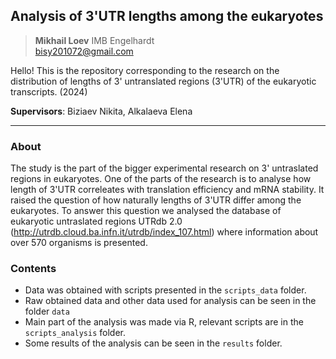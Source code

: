 ## Analysis of 3'UTR lengths among the eukaryotes ## 


> **Mikhail Loev** IMB Engelhardt</br>
> bisy201072@gmail.com

Hello! This is the repository corresponding to the research on the distribution of lengths of 3' untranslated regions (3'UTR) of the eukaryotic transcripts. (2024)

**Supervisors**: Biziaev Nikita, Alkalaeva Elena

---

### About

The study is the part of the bigger experimental research on 3' untraslated regions in eukaryotes. One of the parts of the research is to analyse how length of 3'UTR correleates with translation efficiency  and mRNA stability.
It raised the question of how naturally lengths of 3'UTR differ among the eukaryotes. To answer this question we analysed the database of eukaryotic untraslated regions UTRdb 2.0 (http://utrdb.cloud.ba.infn.it/utrdb/index_107.html) where information about over 570 organisms is presented.

### Contents

- Data was obtained with scripts presented in the `scripts_data` folder. 
- Raw obtained data and other data used for analysis can be seen in the folder `data`
- Main part of the analysis was made via R, relevant scripts are in the `scripts_analysis` folder. 
- Some results of the analysis can be seen in the `results` folder. 

